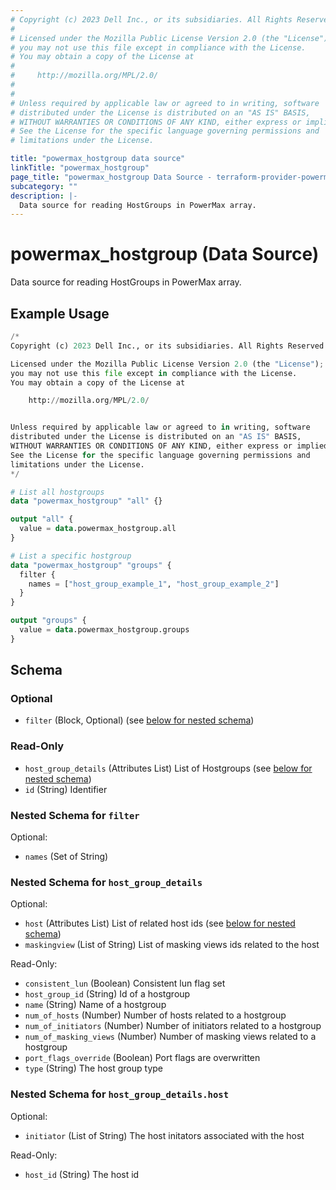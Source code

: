 ```yaml
---
# Copyright (c) 2023 Dell Inc., or its subsidiaries. All Rights Reserved.
#
# Licensed under the Mozilla Public License Version 2.0 (the "License");
# you may not use this file except in compliance with the License.
# You may obtain a copy of the License at
#
#     http://mozilla.org/MPL/2.0/
#
#
# Unless required by applicable law or agreed to in writing, software
# distributed under the License is distributed on an "AS IS" BASIS,
# WITHOUT WARRANTIES OR CONDITIONS OF ANY KIND, either express or implied.
# See the License for the specific language governing permissions and
# limitations under the License.

title: "powermax_hostgroup data source"
linkTitle: "powermax_hostgroup"
page_title: "powermax_hostgroup Data Source - terraform-provider-powermax"
subcategory: ""
description: |-
  Data source for reading HostGroups in PowerMax array.
---
```


# powermax_hostgroup (Data Source)

Data source for reading HostGroups in PowerMax array.

## Example Usage

```terraform
/*
Copyright (c) 2023 Dell Inc., or its subsidiaries. All Rights Reserved.

Licensed under the Mozilla Public License Version 2.0 (the "License");
you may not use this file except in compliance with the License.
You may obtain a copy of the License at

    http://mozilla.org/MPL/2.0/


Unless required by applicable law or agreed to in writing, software
distributed under the License is distributed on an "AS IS" BASIS,
WITHOUT WARRANTIES OR CONDITIONS OF ANY KIND, either express or implied.
See the License for the specific language governing permissions and
limitations under the License.
*/

# List all hostgroups
data "powermax_hostgroup" "all" {}

output "all" {
  value = data.powermax_hostgroup.all
}

# List a specific hostgroup
data "powermax_hostgroup" "groups" {
  filter {
    names = ["host_group_example_1", "host_group_example_2"]
  }
}

output "groups" {
  value = data.powermax_hostgroup.groups
}
```

<!-- schema generated by tfplugindocs -->
## Schema

### Optional

- `filter` (Block, Optional) (see [below for nested schema](#nestedblock--filter))

### Read-Only

- `host_group_details` (Attributes List) List of Hostgroups (see [below for nested schema](#nestedatt--host_group_details))
- `id` (String) Identifier

<a id="nestedblock--filter"></a>
### Nested Schema for `filter`

Optional:

- `names` (Set of String)


<a id="nestedatt--host_group_details"></a>
### Nested Schema for `host_group_details`

Optional:

- `host` (Attributes List) List of related host ids (see [below for nested schema](#nestedatt--host_group_details--host))
- `maskingview` (List of String) List of masking views ids related to the host

Read-Only:

- `consistent_lun` (Boolean) Consistent lun flag set
- `host_group_id` (String) Id of a hostgroup
- `name` (String) Name of a hostgroup
- `num_of_hosts` (Number) Number of hosts related to a hostgroup
- `num_of_initiators` (Number) Number of initiators related to a hostgroup
- `num_of_masking_views` (Number) Number of masking views related to a hostgroup
- `port_flags_override` (Boolean) Port flags are overwritten
- `type` (String) The host group type

<a id="nestedatt--host_group_details--host"></a>
### Nested Schema for `host_group_details.host`

Optional:

- `initiator` (List of String) The host initators associated with the host

Read-Only:

- `host_id` (String) The host id